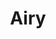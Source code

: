 ---
git: https://github.com/airyhq
logohandle: airyco
sort: airy
title: Airy
twitter: https://x.com/airy_hq
website: https://airy.co/
---
